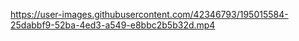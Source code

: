 

https://user-images.githubusercontent.com/42346793/195015584-25dabbf9-52ba-4ed3-a549-e8bbc2b5b32d.mp4


